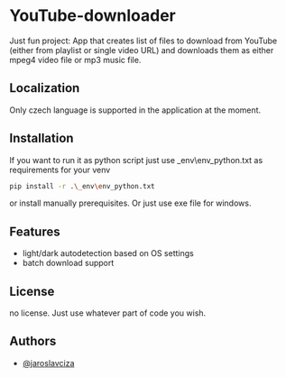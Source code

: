 # YouTube-downloader
Just fun project: App that creates list of files to download from YouTube (either from playlist or single video URL) and downloads them as either mpeg4 video file or mp3 music file.

## Localization
Only czech language is supported in the application at the moment.

## Installation

If you want to run it as python script just use \_env\env_python.txt as requirements for your venv

```bash
pip install -r .\_env\env_python.txt
```

or install manually prerequisites. Or just use exe file for windows.

## Features

- light/dark autodetection based on OS settings
- batch download support

## License

no license. Just use whatever part of code you wish.

## Authors

- [@jaroslavciza](https://www.github.com/jaroslavciza)
